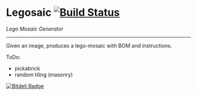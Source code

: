 Legosaic [![Build Status](https://travis-ci.org/wfalkwallace/lego-mosaic.svg?branch=master)](https://travis-ci.org/wfalkwallace/lego-mosaic)
========
*Lego Mosaic Generator*

---


Given an image, produces a lego-mosaic with BOM and instructions.

ToDo:
- pickabrick
- random tiling (masonry)


[![Bitdeli Badge](https://d2weczhvl823v0.cloudfront.net/wfalkwallace/lego-mosaic/trend.png)](https://bitdeli.com/free "Bitdeli Badge")

